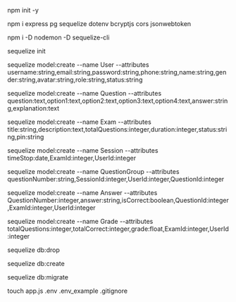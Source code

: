 npm init -y

npm i express pg sequelize dotenv bcryptjs cors jsonwebtoken

npm i -D nodemon -D sequelize-cli

sequelize init

sequelize model:create --name User --attributes username:string,email:string,password:string,phone:string,name:string,gender:string,avatar:string,role:string,status:string

sequelize model:create --name Question --attributes question:text,option1:text,option2:text,option3:text,option4:text,answer:string,explanation:text

sequelize model:create --name Exam --attributes title:string,description:text,totalQuestions:integer,duration:integer,status:string,pin:string

sequelize model:create --name Session --attributes timeStop:date,ExamId:integer,UserId:integer

sequelize model:create --name QuestionGroup --attributes questionNumber:string,SessionId:integer,UserId:integer,QuestionId:integer

sequelize model:create --name Answer --attributes QuestionNumber:integer,answer:string,isCorrect:boolean,QuestionId:integer,ExamId:integer,UserId:integer

sequelize model:create --name Grade --attributes totalQuestions:integer,totalCorrect:integer,grade:float,ExamId:integer,UserId:integer

sequelize db:drop

sequelize db:create

sequelize db:migrate

touch app.js .env .env_example .gitignore

